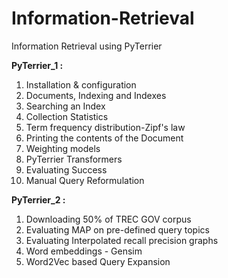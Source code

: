 # Information-Retrieval
Information Retrieval using PyTerrier

**PyTerrier_1 :**

1. Installation & configuration
2. Documents, Indexing and Indexes
3. Searching an Index
4. Collection Statistics
5. Term frequency distribution-Zipf's law
6. Printing the contents of the Document
7. Weighting models
8. PyTerrier Transformers
9. Evaluating Success
10. Manual Query Reformulation

**PyTerrier_2 :**
1. Downloading 50% of TREC GOV corpus
2. Evaluating MAP on pre-defined query topics
3. Evaluating Interpolated recall precision graphs
4. Word embeddings - Gensim
5. Word2Vec based Query Expansion
